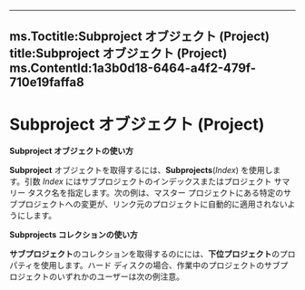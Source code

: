 
---
ms.Toctitle:Subproject オブジェクト (Project)
title:Subproject オブジェクト (Project)
ms.ContentId:1a3b0d18-6464-a4f2-479f-710e19faffa8
---
# Subproject オブジェクト (Project)





**Subproject オブジェクトの使い方**



**Subproject** オブジェクトを取得するには、**Subprojects**(*Index*) を使用します。引数 *Index* にはサブプロジェクトのインデックスまたはプロジェクト サマリー タスク名を指定します。次の例は、マスター プロジェクトにある特定のサブプロジェクトへの変更が、リンク元のプロジェクトに自動的に適用されないようにします。



**Subprojects コレクションの使い方**



**サブプロジェクト**のコレクションを取得するのにには、**下位プロジェクト**のプロパティを使用します。ハード ディスクの場合、作業中のプロジェクトのサブプロジェクトのいずれかのユーザーは次の例注意。





